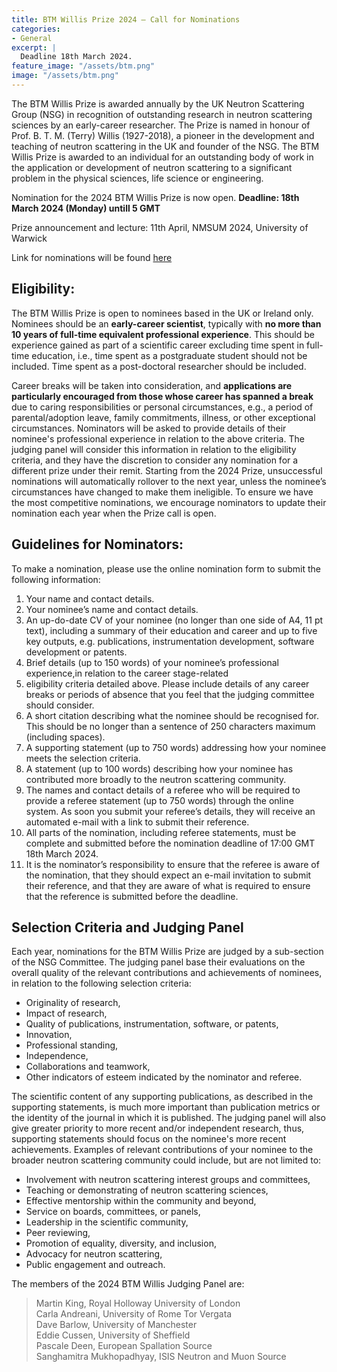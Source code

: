 ```yaml
---
title: BTM Willis Prize 2024 – Call for Nominations
categories:
- General
excerpt: |
  Deadline 18th March 2024.
feature_image: "/assets/btm.png"
image: "/assets/btm.png"
---
```


The BTM Willis Prize is awarded annually by the UK Neutron Scattering Group (NSG) in recognition of 
outstanding research in neutron scattering sciences by an early-career researcher. 
The Prize is named in honour of Prof. B. T. M. (Terry) Willis (1927-2018), 
a pioneer in the development and teaching of neutron scattering in the UK and founder of the NSG. 
The BTM Willis Prize is awarded to an individual for an outstanding body of work in the application 
or development of neutron scattering to a significant problem in the physical sciences, 
life science or engineering. 

Nomination for the 2024 BTM Willis Prize is now open.  **Deadline: 18th March 2024 (Monday) untill 5 GMT**

Prize announcement and lecture: 11th April, NMSUM 2024, University of Warwick

Link for nominations will be found [here](https://forms.office.com/e/Xd3m8LtxWj)


## Eligibility: 
The BTM Willis Prize is open to nominees based in the UK or Ireland only. 
Nominees should be an **early-career scientist**, typically with **no more than 10 years of full-time 
equivalent professional experience**. This should be experience gained as part of a scientific 
career excluding time spent in full-time education, i.e., time spent as a 
postgraduate student should not be included. Time spent as a post-doctoral researcher should be included. 

Career breaks will be taken into consideration, and **applications are particularly encouraged from those 
whose career has spanned a break** due to caring responsibilities or personal circumstances, e.g., 
a period of parental/adoption leave, family commitments, illness, or other exceptional circumstances.
Nominators will be asked to provide details of their nominee's professional experience 
in relation to the above criteria. The judging panel will consider this information in relation 
to the eligibility criteria, and they have the discretion to consider any nomination for a different 
prize under their remit.
Starting from the 2024 Prize, unsuccessful nominations will automatically rollover to the next year, 
unless the nominee’s circumstances have changed to make them ineligible. 
To ensure we have the most competitive nominations, we encourage nominators to update 
their nomination each year when the Prize call is open.


## Guidelines for Nominators:
To make a nomination, please use the online nomination form to submit the following information:

1.	Your name and contact details.
2.	Your nominee’s name and contact details.
3.	An up-do-date CV of your nominee (no longer than one side of A4, 11 pt text), including a summary of their education and career and up to five key outputs, e.g. publications, instrumentation development, software development or patents.
4.	Brief details (up to 150 words) of your nominee’s professional experience,in relation to the career stage-related
5.	eligibility criteria detailed above. Please include details of any career breaks or periods of absence that you feel that the judging committee should consider.
5.	A short citation describing what the nominee should be recognised for. This should be no longer than a sentence of 250 characters maximum (including spaces).
6.	A supporting statement (up to 750 words) addressing how your nominee meets the selection criteria.
7.	A statement (up to 100 words) describing how your nominee has contributed more broadly to the neutron scattering community. 
8.	The names and contact details of a referee who will be required to provide a referee statement (up to 750 words) through the online system. As soon you submit your referee’s details, they will receive an automated e-mail with a link to submit their reference.
9.	All parts of the nomination, including referee statements, must be complete and submitted before the nomination deadline of 17:00 GMT 18th March 2024.
10.	It is the nominator’s responsibility to ensure that the referee is aware of the nomination, that they should expect an e-mail invitation to submit their reference, and that they are aware of what is required to ensure that the reference is submitted before the deadline.

## Selection Criteria and Judging Panel
Each year, nominations for the BTM Willis Prize are judged by a sub-section of the NSG Committee. The judging panel base their evaluations on the overall quality of the relevant contributions and achievements of nominees, in relation to the following selection criteria:
*	Originality of research,
* Impact of research,
* Quality of publications, instrumentation, software, or patents,
* Innovation,
* Professional standing,
* Independence,
* Collaborations and teamwork,
* Other indicators of esteem indicated by the nominator and referee.

The scientific content of any supporting publications, as described in the supporting statements, is much more important than publication metrics or the identity of the journal in which it is published. The judging panel will also give greater priority to more recent and/or independent research, thus, supporting statements should focus on the nominee's more recent achievements.
Examples of relevant contributions of your nominee to the broader neutron scattering community could include, but are not limited to:
* Involvement with neutron scattering interest groups and committees,
* Teaching or demonstrating of neutron scattering sciences,
* Effective mentorship within the community and beyond,
* Service on boards, committees, or panels,
* Leadership in the scientific community,
* Peer reviewing,
* Promotion of equality, diversity, and inclusion,
* Advocacy for neutron scattering,
* Public engagement and outreach.

The members of the 2024 BTM Willis Judging Panel are: 

> Martin King, Royal Holloway University of London \
> Carla Andreani, University of Rome Tor Vergata \
> Dave Barlow, University of Manchester \
> Eddie Cussen, University of Sheffield \
> Pascale Deen, European Spallation Source \
> Sanghamitra Mukhopadhyay, ISIS Neutron and Muon Source 



